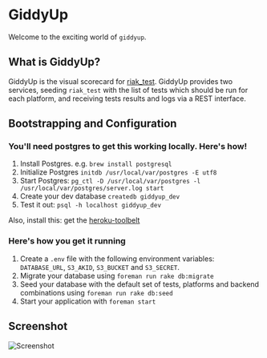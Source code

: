 # GiddyUp

Welcome to the exciting world of `giddyup`.

## What is GiddyUp?

GiddyUp is the visual scorecard for [riak_test](http://github.com/basho/riak_test).  GiddyUp provides two services, seeding ```riak_test``` with the list of tests which should be run for each platform, and receiving tests results and logs via a REST interface.

## Bootstrapping and Configuration

### You'll need postgres to get this working locally. Here's how!
1. Install Postgres. e.g. ```brew install postgresql```
2. Initialize Postgres ```initdb /usr/local/var/postgres -E utf8```
3. Start Postgres: ```pg_ctl -D /usr/local/var/postgres -l /usr/local/var/postgres/server.log start```
4. Create your dev database ```createdb giddyup_dev```
5. Test it out: ```psql -h localhost giddyup_dev```

Also, install this: get the [heroku-toolbelt](https://toolbelt.heroku.com)

### Here's how you get it running
1. Create a ```.env``` file with the following environment variables:
   ```DATABASE_URL```, ```S3_AKID```, ```S3_BUCKET``` and ```S3_SECRET```.
2. Migrate your database using ```foreman run rake db:migrate```
3. Seed your database with the default set of tests, platforms and
   backend combinations using ```foreman run rake db:seed```
4. Start your application with ```foreman start```

## Screenshot

![Screenshot](https://raw.github.com/basho/giddyup/master/screenshot.png "Screenshot")

